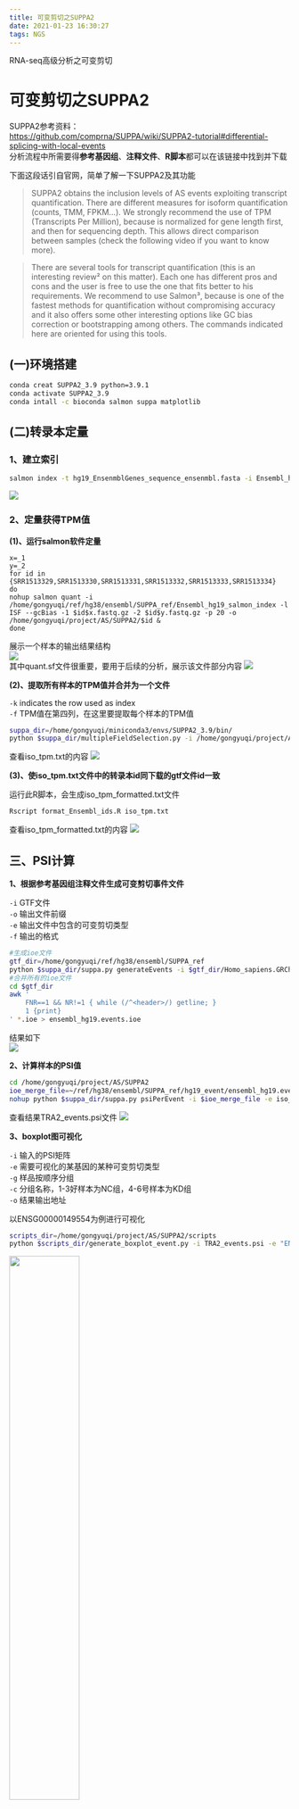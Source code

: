 ```yaml
---
title: 可变剪切之SUPPA2
date: 2021-01-23 16:30:27
tags: NGS
---
```


RNA-seq高级分析之可变剪切

<!--more-->

# 可变剪切之SUPPA2

SUPPA2参考资料：  
https://github.com/comprna/SUPPA/wiki/SUPPA2-tutorial#differential-splicing-with-local-events  
分析流程中所需要得**参考基因组**、**注释文件**、**R脚本**都可以在该链接中找到并下载

下面这段话引自官网，简单了解一下SUPPA2及其功能
> SUPPA2 obtains the inclusion levels of AS events exploiting transcript quantification. There are different measures for isoform quantification (counts, TMM, FPKM...). We strongly recommend the use of TPM (Transcripts Per Million), because is normalized for gene length first, and then for sequencing depth. This allows direct comparison between samples (check the following video if you want to know more).

> There are several tools for transcript quantification (this is an interesting review² on this matter). Each one has different pros and cons and the user is free to use the one that fits better to his requirements. We recommend to use Salmon³, because is one of the fastest methods for quantification without compromising accuracy and it also offers some other interesting options like GC bias correction or bootstrapping among others. The commands indicated here are oriented for using this tools.


## (一)环境搭建

```bash
conda creat SUPPA2_3.9 python=3.9.1
conda activate SUPPA2_3.9
conda intall -c bioconda salmon suppa matplotlib
```


## (二)转录本定量

### 1、建立索引
```bash
salmon index -t hg19_EnsenmblGenes_sequence_ensenmbl.fasta -i Ensembl_hg19_salmon_index
```
<img src="https://blog-image-host.oss-cn-shanghai.aliyuncs.com/gyqblog/hg19_salmon_index.JPG"/>

### 2、定量获得TPM值

**(1)、运行salmon软件定量**
```
x=_1
y=_2
for id in {SRR1513329,SRR1513330,SRR1513331,SRR1513332,SRR1513333,SRR1513334}
do
nohup salmon quant -i /home/gongyuqi/ref/hg38/ensembl/SUPPA_ref/Ensembl_hg19_salmon_index -l ISF --gcBias -1 $id$x.fastq.gz -2 $id$y.fastq.gz -p 20 -o /home/gongyuqi/project/AS/SUPPA2/$id &
done
```
展示一个样本的输出结果结构  
<img src="https://blog-image-host.oss-cn-shanghai.aliyuncs.com/gyqblog/tree_SRR1513329.JPG"/>  
其中quant.sf文件很重要，要用于后续的分析，展示该文件部分内容
<img src="https://blog-image-host.oss-cn-shanghai.aliyuncs.com/gyqblog/quant_df.JPG"/>

**(2)、提取所有样本的TPM值并合并为一个文件**

`-k` indicates the row used as index  
`-f` TPM值在第四列，在这里要提取每个样本的TPM值

```bash
suppa_dir=/home/gongyuqi/miniconda3/envs/SUPPA2_3.9/bin/
python $suppa_dir/multipleFieldSelection.py -i /home/gongyuqi/project/AS/SUPPA2/*/quant.sf -k 1 -f 4 -o /home/gongyuqi/project/AS/SUPPA2/iso_tpm.txt
```
查看iso_tpm.txt的内容
<img src="https://blog-image-host.oss-cn-shanghai.aliyuncs.com/gyqblog/iso_tmp_txt.JPG"/>

**(3)、使iso_tpm.txt文件中的转录本id同下载的gtf文件id一致**  

运行此R脚本，会生成iso_tpm_formatted.txt文件
```bash
Rscript format_Ensembl_ids.R iso_tpm.txt
```
查看iso_tpm_formatted.txt的内容
<img src="https://blog-image-host.oss-cn-shanghai.aliyuncs.com/gyqblog/iso_tmp_formatted_txt.JPG"/>


## 三、PSI计算

**1、根据参考基因组注释文件生成可变剪切事件文件**

`-i` GTF文件  
`-o` 输出文件前缀  
`-e` 输出文件中包含的可变剪切类型  
`-f` 输出的格式  

```bash
#生成ioe文件
gtf_dir=/home/gongyuqi/ref/hg38/ensembl/SUPPA_ref
python $suppa_dir/suppa.py generateEvents -i $gtf_dir/Homo_sapiens.GRCh37.75.formatted.gtf -o ensembl_hg19.events -e SE SS MX RI FL -f ioe
#合并所有的ioe文件
cd $gtf_dir
awk '
    FNR==1 && NR!=1 { while (/^<header>/) getline; }
    1 {print}
' *.ioe > ensembl_hg19.events.ioe
```
结果如下  
<img src="https://blog-image-host.oss-cn-shanghai.aliyuncs.com/gyqblog/ensembl_hg19.events.ioe.JPG"/>

**2、计算样本的PSI值**
```bash
cd /home/gongyuqi/project/AS/SUPPA2
ioe_merge_file=~/ref/hg38/ensembl/SUPPA_ref/hg19_event/ensembl_hg19.events.ioe
nohup python $suppa_dir/suppa.py psiPerEvent -i $ioe_merge_file -e iso_tpm_formatted.txt -o TRA2_events &
```
查看结果TRA2_events.psi文件
<img src="https://blog-image-host.oss-cn-shanghai.aliyuncs.com/gyqblog/TRA2_events.psi.JPG"/>

**3、boxplot图可视化**

`-i` 输入的PSI矩阵  
`-e` 需要可视化的某基因的某种可变剪切类型  
`-g` 样品按顺序分组  
`-c` 分组名称，1-3好样本为NC组，4-6号样本为KD组  
`-o` 结果输出地址  

以ENSG00000149554为例进行可视化
```bash
scripts_dir=/home/gongyuqi/project/AS/SUPPA2/scripts
python $scripts_dir/generate_boxplot_event.py -i TRA2_events.psi -e "ENSG00000149554;SE:chr11:125496728-125497502:125497725-125499127:+" -g 1-3,4-6 -c NC,KD -o ./
```
<img src="https://blog-image-host.oss-cn-shanghai.aliyuncs.com/gyqblog/boxplot_PSI.JPG" width="50%">


## 四、差异可变剪切分析

分组情况  
negative control siRNA ：SRR1513329,SRR1513330,SRR1513331   
TRA2A/B siRNA ：SRR1513332,SRR1513333,SRR1513334  

**1、分别构建两组的TPM和PSI文件**
```bash
$scripts_dir/split_file.R iso_tpm_formatted.txt SRR1513329,SRR1513330,SRR1513331 SRR1513332,SRR1513333,SRR1513334 TRA2_NC_iso.tpm TRA2_KD_iso.tpm -i
$scripts_dir/split_file.R TRA2_events.psi SRR1513329,SRR1513330,SRR1513331 SRR1513332,SRR1513333,SRR1513334 TRA2_NC_events.psi TRA2_KD_events.psi -e
```

**2、差异分析** 

`-m empirical` 选择empirical方法  
`-gc` 基因修正  
`--save_tpm_events` 参数的添加，会多生成一个
TRA2_diffSplice_avglogtpm.tab文件，是后续火山图可视化的输入文件之一

```bash
python $suppa_dir/suppa.py diffSplice -m empirical -gc -i $ioe_merge_file --save_tpm_events -p TRA2_KD_events.psi TRA2_NC_events.psi -e TRA2_KD_iso.tpm TRA2_NC_iso.tpm -o ./test/TRA2_diffSplice
```
差异分析生成下列3个文件  
<img src="https://blog-image-host.oss-cn-shanghai.aliyuncs.com/gyqblog/diffsplice.JPG"/>

```bash
cat TRA2_diffSplice.dpsi|grep "ENSG00000149554"|less -N
```
查看dpsi文件，以ENSG00000149554为例，分析结果中会显示这个基因不同的可变剪切类型在两种处理情况下的psi值及其显著性，红色箭头标记的可变剪切事件在两组中的差异是显著的(p_value<0.05)
<img src="https://blog-image-host.oss-cn-shanghai.aliyuncs.com/gyqblog/diffsplice_ENSG00000149554_mark.JPG"/>

**当然,上述可变剪切差异分析的结果还可以导入R中进行volcanoplot可视化分析，官网提供了具体的R脚本**  
可视化结果如下  
<img src="https://blog-image-host.oss-cn-shanghai.aliyuncs.com/gyqblog/volcano_plot.JPG" width="50%">


**总结：**  
1、技术路线：salmon定量获得各个样本的TPM值——> 合并样本——> 计算PSI值——> 可变剪切差异分析  
2、拿到最终的差异分析结果，提取出显著的差异可变剪切事件，写脚本将可变剪切事件的id转换成基因名，就得视觉上更友好的文件了。拿到这个文件开展后续的个性化分析。